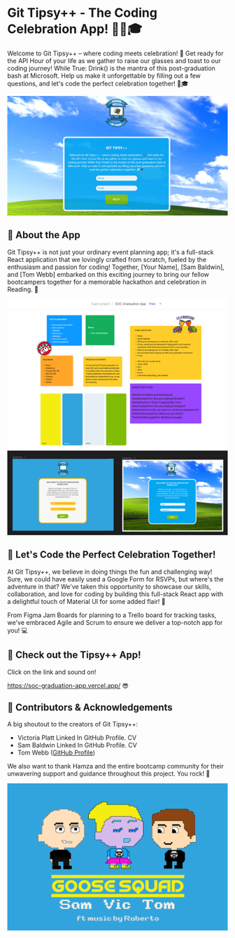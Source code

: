 # Git Tipsy++ - The Coding Celebration App! 🎉🍻🎓

Welcome to Git Tipsy++ – where coding meets celebration! 🎉 Get ready for the API Hour of your life as we gather to raise our glasses and toast to our coding journey! While True: Drink() is the mantra of this post-graduation bash at Microsoft. Help us make it unforgettable by filling out a few questions, and let's code the perfect celebration together! 🍻🎓

![Tipsy++ Main Page](Tipsy++MainPage.png)


## 🎉 About the App

Git Tipsy++ is not just your ordinary event planning app; it's a full-stack React application that we lovingly crafted from scratch, fueled by the enthusiasm and passion for coding! Together, [Your Name], [Sam Baldwin], and [Tom Webb] embarked on this exciting journey to bring our fellow bootcampers together for a memorable hackathon and celebration in Reading. 🚀

![Figjam](Figjam.png)
![Wireframes](wireframes.png)

## 🎉 Let's Code the Perfect Celebration Together!

At Git Tipsy++, we believe in doing things the fun and challenging way! Sure, we could have easily used a Google Form for RSVPs, but where's the adventure in that? We've taken this opportunity to showcase our skills, collaboration, and love for coding by building this full-stack React app with a delightful touch of Material UI for some added flair! 🎨

From Figma Jam Boards for planning to a Trello board for tracking tasks, we've embraced Agile and Scrum to ensure we deliver a top-notch app for you! 💻

## 🚀 Check out the Tipsy++ App!

Click on the link and sound on!

https://soc-graduation-app.vercel.app/ 😎

## 🤝 Contributors & Acknowledgements

A big shoutout to the creators of Git Tipsy++:

- Victoria Platt Linked In GitHub Profile. CV
- Sam Baldwin Linked In GitHub Profile. CV
- Tom Webb ([GitHub Profile](https://github.com/tom_webb))

We also want to thank Hamza and the entire bootcamp community for their unwavering support and guidance throughout this project. You rock! 🤘

![GooseSquad](Goose%20Squad%20Tipsy%2B%2B%20App.png)

